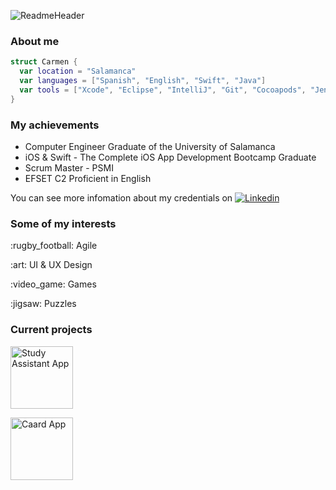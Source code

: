
![ReadmeHeader](https://github.com/acrmn/acrmn/assets/141274179/c0794c2b-ad5a-48db-84f3-d84e72be10b9)

<h3>About me</h3>

```swift
struct Carmen {
  var location = "Salamanca"
  var languages = ["Spanish", "English", "Swift", "Java"]
  var tools = ["Xcode", "Eclipse", "IntelliJ", "Git", "Cocoapods", "Jenkins", "SonarQube", "SoapUI", "Postman"]
}
```

<h3>My achievements</h3>

- Computer Engineer Graduate of the University of Salamanca
- iOS & Swift - The Complete iOS App Development Bootcamp Graduate
- Scrum Master - PSMI
- EFSET C2 Proficient in English

You can see more infomation about my credentials on [![Linkedin](https://img.shields.io/badge/-LinkedIn-blue?style=flat&logo=Linkedin&logoColor=white)](https://www.linkedin.com/in/crmnalonso)

<h3>Some of my interests</h3>

<p> :rugby_football: Agile </p>
<p> :art: UI & UX Design </p>
<p> :video_game: Games </p>
<p> :jigsaw: Puzzles </p>

<h3>Current projects</h3>


<p align="left">
  <img width="100" height="100" alt="Study Assistant App" src="https://github.com/acrmn/acrmn/assets/141274179/d6cc1af4-f046-498d-b345-47378d82c929">
</p>

<p align="left">
  <img width="100" height="100" alt="Caard App" src="https://github.com/acrmn/acrmn/assets/141274179/40c862e0-d80e-4913-872c-a7cc7470304b">
</p>


<!---
acrmn/acrmn is a ✨ special ✨ repository because its `README.md` (this file) appears on your GitHub profile.
You can click the Preview link to take a look at your changes.
--->
